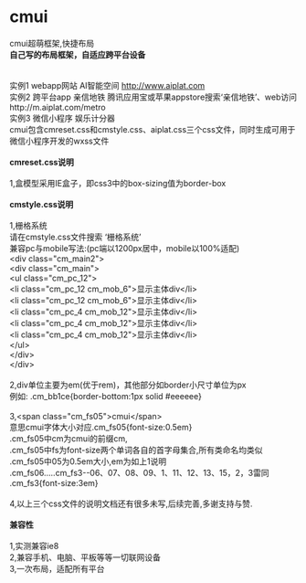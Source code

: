 # cmui
cmui超萌框架,快捷布局
<br />
<b>自己写的布局框架，自适应跨平台设备</b>
<br /><br />
<br />实例1 webapp网站 AI智能空间 http://www.aiplat.com
<br />实例2 跨平台app  亲信地铁 腾讯应用宝或苹果appstore搜索‘亲信地铁’、web访问http://m.aiplat.com/metro
<br />实例3 微信小程序 娱乐计分器
<br />cmui包含cmreset.css和cmstyle.css、aiplat.css三个css文件，同时生成可用于微信小程序开发的wxss文件
<br /><br />
<b>cmreset.css说明</b>
<br /><br />1,盒模型采用IE盒子，即css3中的box-sizing值为border-box
<br /><br />
<b>cmstyle.css说明</b>
<br /><br />1,栅格系统
<br />请在cmstyle.css文件搜索 ‘栅格系统’
<br />兼容pc与mobile写法:(pc端以1200px居中，mobile以100%适配)
<br />\<div class="cm_main2"\>
<br />    \<div class="cm_main"\>
<br />         \<ul class="cm_pc_12"\>
<br />            \<li class="cm_pc_12 cm_mob_6"\>显示主体div\<\/li\>
<br />            \<li class="cm_pc_12 cm_mob_6"\>显示主体div\<\/li\>
<br />            \<li class="cm_pc_4 cm_mob_12"\>显示主体div\<\/li\>
<br />            \<li class="cm_pc_4 cm_mob_12"\>显示主体div\<\/li\>
<br />            \<li class="cm_pc_4 cm_mob_12"\>显示主体div\<\/li\>
<br />         \<\/ul\>
<br />    \<\/div\>
<br />\<\/div\>
<br /><br />2,div单位主要为em(优于rem)，其他部分如border小尺寸单位为px
<br />例如: .cm_bb1ce{border-bottom:1px solid #eeeeee}
<br /><br />3,\<span class="cm_fs05"\>cmui\<\/span\>
<br />意思cmui字体大小对应.cm_fs05{font-size:0.5em}
<br />.cm_fs05中cm为cmui的前缀cm,
<br />.cm_fs05中fs为font-size两个单词各自的首字母集合,所有类命名均类似
<br />.cm_fs05中05为0.5em大小,em为如上1说明
<br />.cm_fs06.....cm_fs3--06、07、08、09、1、11、12、13、15，2，3雷同 .cm_fs3{font-size:3em}
<br /><br />4,以上三个css文件的说明文档还有很多未写,后续完善,多谢支持与赞.
<br /><br />
<b>兼容性</b>
<br /><br />1,实测兼容ie8
<br />2,兼容手机、电脑、平板等等一切联网设备
<br />3,一次布局，适配所有平台